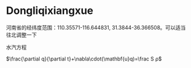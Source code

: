 # Dongliqixiangxue

河南省的经纬度范围：110.35571-116.644831, 31.3844-36.366508。可以适当往北调整一下

水汽方程

$\frac{\partial q}{\partial t}+\nabla\cdot(\mathbf{u}q)=\frac S ρ$